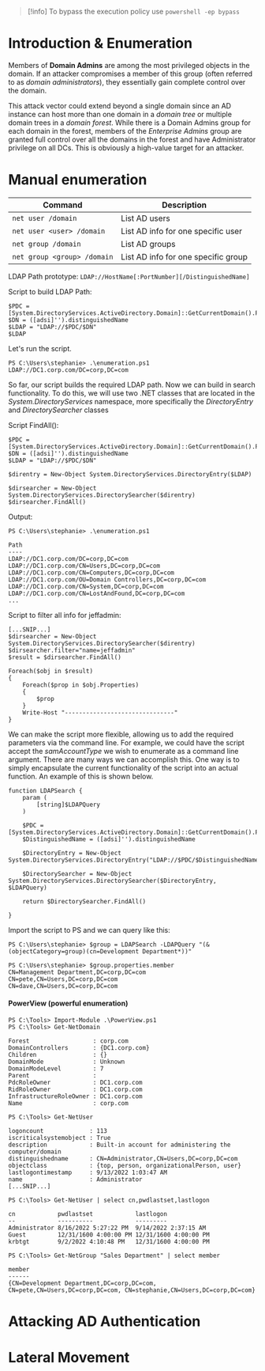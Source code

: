 > [!info] To bypass the execution policy use `powershell -ep bypass`
# Introduction & Enumeration

Members of **Domain Admins** are among the most privileged objects in the domain. If an attacker compromises a member of this group (often referred to as _domain administrators_), they essentially gain complete control over the domain.

This attack vector could extend beyond a single domain since an AD instance can host more than one domain in a _domain tree_ or multiple domain trees in a _domain forest_. While there is a Domain Admins group for each domain in the forest, members of the _Enterprise Admins_ group are granted full control over all the domains in the forest and have Administrator privilege on all DCs. This is obviously a high-value target for an attacker.

# Manual enumeration

| **Command** | **Description** |
| ---- | ---- |
| `net user /domain` | List AD users |
| `net user <user> /domain` | List AD info for one specific user |
| `net group /domain` | List AD groups |
| `net group <group> /domain` | List AD info for one specific group |
LDAP Path prototype: `LDAP://HostName[:PortNumber][/DistinguishedName]`

Script to build LDAP Path:
```shell
$PDC = [System.DirectoryServices.ActiveDirectory.Domain]::GetCurrentDomain().PdcRoleOwner.Name
$DN = ([adsi]'').distinguishedName 
$LDAP = "LDAP://$PDC/$DN"
$LDAP
```

Let's run the script.
```shell
PS C:\Users\stephanie> .\enumeration.ps1
LDAP://DC1.corp.com/DC=corp,DC=com
```

So far, our script builds the required LDAP path. Now we can build in search functionality. To do this, we will use two .NET classes that are located in the _System.DirectoryServices_ namespace, more specifically the _DirectoryEntry_ and _DirectorySearcher_ classes

Script FindAll():
```shell
$PDC = [System.DirectoryServices.ActiveDirectory.Domain]::GetCurrentDomain().PdcRoleOwner.Name
$DN = ([adsi]'').distinguishedName 
$LDAP = "LDAP://$PDC/$DN"

$direntry = New-Object System.DirectoryServices.DirectoryEntry($LDAP)

$dirsearcher = New-Object System.DirectoryServices.DirectorySearcher($direntry)
$dirsearcher.FindAll()
```

Output:
```text
PS C:\Users\stephanie> .\enumeration.ps1

Path
----
LDAP://DC1.corp.com/DC=corp,DC=com
LDAP://DC1.corp.com/CN=Users,DC=corp,DC=com
LDAP://DC1.corp.com/CN=Computers,DC=corp,DC=com
LDAP://DC1.corp.com/OU=Domain Controllers,DC=corp,DC=com
LDAP://DC1.corp.com/CN=System,DC=corp,DC=com
LDAP://DC1.corp.com/CN=LostAndFound,DC=corp,DC=com
...
```

Script to filter all info for jeffadmin:
```shell
[...SNIP...]
$dirsearcher = New-Object System.DirectoryServices.DirectorySearcher($direntry)
$dirsearcher.filter="name=jeffadmin"
$result = $dirsearcher.FindAll()

Foreach($obj in $result)
{
    Foreach($prop in $obj.Properties)
    {
        $prop
    }
    Write-Host "-------------------------------"
}
```

We can make the script more flexible, allowing us to add the required parameters via the command line. For example, we could have the script accept the _samAccountType_ we wish to enumerate as a command line argument. There are many ways we can accomplish this. One way is to simply encapsulate the current functionality of the script into an actual function. An example of this is shown below.
```shell
function LDAPSearch {
    param (
        [string]$LDAPQuery
    )

    $PDC = [System.DirectoryServices.ActiveDirectory.Domain]::GetCurrentDomain().PdcRoleOwner.Name
    $DistinguishedName = ([adsi]'').distinguishedName

    $DirectoryEntry = New-Object System.DirectoryServices.DirectoryEntry("LDAP://$PDC/$DistinguishedName")

    $DirectorySearcher = New-Object System.DirectoryServices.DirectorySearcher($DirectoryEntry, $LDAPQuery)

    return $DirectorySearcher.FindAll()

}
```

Import the script to PS and we can query like this:
```shell
PS C:\Users\stephanie> $group = LDAPSearch -LDAPQuery "(&(objectCategory=group)(cn=Development Department*))"

PS C:\Users\stephanie> $group.properties.member
CN=Management Department,DC=corp,DC=com
CN=pete,CN=Users,DC=corp,DC=com
CN=dave,CN=Users,DC=corp,DC=com
```

#### PowerView (powerful enumeration)

```shell
PS C:\Tools> Import-Module .\PowerView.ps1
PS C:\Tools> Get-NetDomain

Forest                  : corp.com
DomainControllers       : {DC1.corp.com}
Children                : {}
DomainMode              : Unknown
DomainModeLevel         : 7
Parent                  :
PdcRoleOwner            : DC1.corp.com
RidRoleOwner            : DC1.corp.com
InfrastructureRoleOwner : DC1.corp.com
Name                    : corp.com

PS C:\Tools> Get-NetUser

logoncount             : 113
iscriticalsystemobject : True
description            : Built-in account for administering the computer/domain
distinguishedname      : CN=Administrator,CN=Users,DC=corp,DC=com
objectclass            : {top, person, organizationalPerson, user}
lastlogontimestamp     : 9/13/2022 1:03:47 AM
name                   : Administrator
[...SNIP...]

PS C:\Tools> Get-NetUser | select cn,pwdlastset,lastlogon

cn            pwdlastset            lastlogon
--            ----------            ---------
Administrator 8/16/2022 5:27:22 PM  9/14/2022 2:37:15 AM
Guest         12/31/1600 4:00:00 PM 12/31/1600 4:00:00 PM
krbtgt        9/2/2022 4:10:48 PM   12/31/1600 4:00:00 PM

PS C:\Tools> Get-NetGroup "Sales Department" | select member

member
------
{CN=Development Department,DC=corp,DC=com, CN=pete,CN=Users,DC=corp,DC=com, CN=stephanie,CN=Users,DC=corp,DC=com}
```
# Attacking AD Authentication

# Lateral Movement